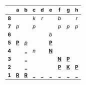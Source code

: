 |     |  a  |  b  |  c  |  d  |  e  |  f  |  g  |  h  |
|:---:|:---:|:---:|:---:|:---:|:---:|:---:|:---:|:---:|
|  **8**  |     |     |  _k_  |  _r_  |     |  _b_  |     |  _r_  |
|  **7**  |  _p_  |     |  _p_  |     |     |  _p_  |  _p_  |  _p_  |
|  **6**  |     |     |     |     |  _b_  |     |     |     |
|  **5**  |  [**P**](http://localhost:8080/api/chess/select?square=a5)  |  [_p_](http://localhost:8080/api/chess/play?move=b1b5)  |     |     |  [**P**](https://github.com/grim-kalman)  |     |     |     |
|  **4**  |     |  [_](http://localhost:8080/api/chess/play?move=b1b4)  |  _n_  |     |  [**N**](http://localhost:8080/api/chess/select?square=e4)  |     |     |     |
|  **3**  |     |  [_](http://localhost:8080/api/chess/play?move=b1b3)  |     |     |     |  [**N**](http://localhost:8080/api/chess/select?square=f3)  |  [**P**](http://localhost:8080/api/chess/select?square=g3)  |     |
|  **2**  |     |  [_](http://localhost:8080/api/chess/play?move=b1b2)  |     |     |     |  [**P**](https://github.com/grim-kalman)  |  [**K**](http://localhost:8080/api/chess/select?square=g2)  |  [**P**](http://localhost:8080/api/chess/select?square=h2)  |
|  **1**  |  [**R**](http://localhost:8080/api/chess/select?square=a1)  |  [**R**](http://localhost:8080/api/chess/select?square=b1)  |  [_](http://localhost:8080/api/chess/play?move=b1c1)  |  [_](http://localhost:8080/api/chess/play?move=b1d1)  |  [_](http://localhost:8080/api/chess/play?move=b1e1)  |  [_](http://localhost:8080/api/chess/play?move=b1f1)  |  [_](http://localhost:8080/api/chess/play?move=b1g1)  |  [_](http://localhost:8080/api/chess/play?move=b1h1)  |
